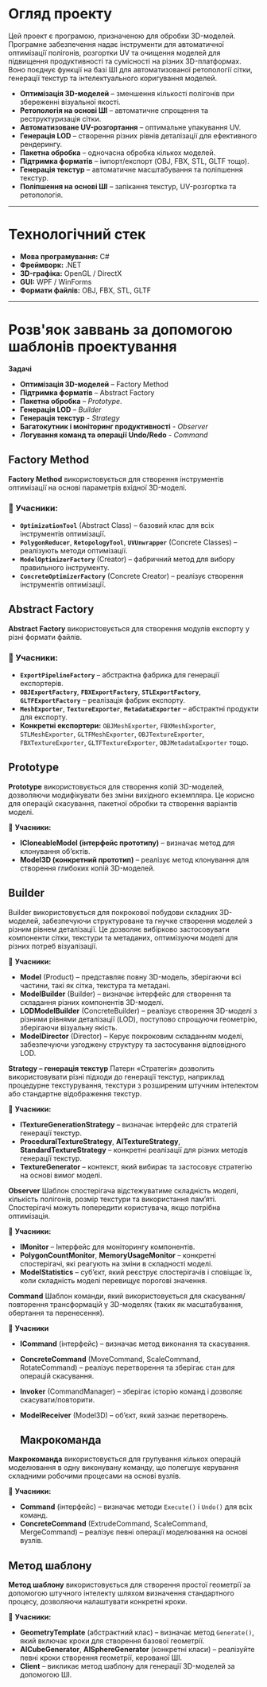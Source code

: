 # Огляд проекту
Цей проект є програмою, призначеною для обробки 3D-моделей. Програмне забезпечення надає інструменти для автоматичної оптимізації полігонів, розгортки UV та очищення моделей для підвищення продуктивності та сумісності на різних 3D-платформах. Воно поєднує функції на базі ШІ для автоматизованої ретопології сітки, генерації текстур та інтелектуального коригування моделей.
- **Оптимізація 3D-моделей** – зменшення кількості полігонів при збереженні візуальної якості.
- **Ретопологія на основі ШІ** – автоматичне спрощення та реструктуризація сітки.
- **Автоматизоване UV-розгортання** – оптимальне упакування UV.
- **Генерація LOD** – створення різних рівнів деталізації для ефективного рендерингу.
- **Пакетна обробка** – одночасна обробка кількох моделей.
- **Підтримка форматів** – імпорт/експорт (OBJ, FBX, STL, GLTF тощо).
- **Генерація текстур** – автоматичне масштабування та поліпшення текстур.
- **Поліпшення на основі ШІ** – запікання текстур, UV-розгортка та ретопологія.

---

# Технологічний стек
- **Мова програмування:** C#
- **Фреймворк:** .NET
- **3D-графіка:** OpenGL / DirectX
- **GUI:** WPF / WinForms
- **Формати файлів:** OBJ, FBX, STL, GLTF

---

# Розв'яок заввань за допомогою шаблонів проектування
**Задачі**
- **Оптимізація 3D-моделей** – Factory Method
- **Підтримка форматів** – Abstract Factory
- **Пакетна обробка** – *Prototype*.
- **Генерація LOD** – *Builder*
- **Генерація текстур** - *Strategy*
- **Багатокутник і моніторинг продуктивності** - *Observer*
- **Логування команд та операції Undo/Redo** - *Command*


## Factory Method
**Factory Method** використовується для створення інструментів оптимізації на основі параметрів вхідної 3D-моделі.

### 🔹 Учасники:
- **`OptimizationTool`** (Abstract Class) – базовий клас для всіх інструментів оптимізації.
- **`PolygonReducer`**, **`RetopologyTool`**, **`UVUnwrapper`** (Concrete Classes) – реалізують методи оптимізації.
- **`ModelOptimizerFactory`** (Creator) – фабричний метод для вибору правильного інструменту.
- **`ConcreteOptimizerFactory`** (Concrete Creator) – реалізує створення інструментів оптимізації.

## Abstract Factory
**Abstract Factory** використовується для створення модулів експорту у різні формати файлів.

### 🔹 Учасники:
- **`ExportPipelineFactory`** – абстрактна фабрика для генерації експортерів.
- **`OBJExportFactory`**, **`FBXExportFactory`**, **`STLExportFactory`**, **`GLTFExportFactory`** – реалізація фабрик експорту.
- **`MeshExporter`**, **`TextureExporter`**, **`MetadataExporter`** – абстрактні продукти для експорту.
- **Конкретні експортери:** `OBJMeshExporter`, `FBXMeshExporter`, `STLMeshExporter`, `GLTFMeshExporter`, `OBJTextureExporter`, `FBXTextureExporter`, `GLTFTextureExporter`, `OBJMetadataExporter` тощо.

## **Prototype**
**Prototype** використовується для створення копій 3D-моделей, дозволяючи модифікувати без зміни вихідного екземпляра. Це корисно для операцій скасування, пакетної обробки та створення варіантів моделі.

🔹 **Учасники:**
- **ICloneableModel (інтерфейс прототипу)** – визначає метод для клонування об’єктів.
- **Model3D (конкретний прототип)** – реалізує метод клонування для створення глибоких копій 3D-моделей.

## **Builder**
Builder використовується для покрокової побудови складних 3D-моделей, забезпечуючи структуроване та гнучке створення моделей з різним рівнем деталізації. Це дозволяє вибірково застосовувати компоненти сітки, текстури та метаданих, оптимізуючи моделі для різних потреб візуалізації.

🔹 **Учасники:**
- **Model** (Product) – представляє повну 3D-модель, зберігаючи всі частини, такі як сітка, текстура та метадані.
- **ModelBuilder** (Builder) – визначає інтерфейс для створення та складання різних компонентів 3D-моделі.
- **LODModelBuilder** (ConcreteBuilder) – реалізує створення 3D-моделі з різними рівнями деталізації (LOD), поступово спрощуючи геометрію, зберігаючи візуальну якість.
- **ModelDirector** (Director) – Керує покроковим складанням моделі, забезпечуючи узгоджену структуру та застосування відповідного LOD.

**Strategy  – генерація текстур**
 Патерн «Стратегія» дозволить використовувати різні підходи до генерації текстур, наприклад процедурне текстурування, текстури з розширеним штучним інтелектом або стандартне відображення текстур.
 
 🔹 **Учасники:**
 - **ITextureGenerationStrategy** – визначає інтерфейс для стратегій генерації текстур.
 - **ProceduralTextureStrategy**, **AITextureStrategy**, **StandardTextureStrategy** – конкретні реалізації для різних методів генерації текстур.
 - **TextureGenerator** – контекст, який вибирає та застосовує стратегію на основі вимог моделі.

**Observer**
 Шаблон спостерігача відстежуватиме складність моделі, кількість полігонів, розмір текстури та використання пам’яті. Спостерігачі можуть попередити користувача, якщо потрібна оптимізація.
 
 🔹 **Учасники:**
 - **IMonitor** – Інтерфейс для моніторингу компонентів.
 - **PolygonCountMonitor**, **MemoryUsageMonitor** – конкретні спостерігачі, які реагують на зміни в складності моделі.
 - **ModelStatistics** – суб’єкт, який реєструє спостерігачів і сповіщає їх, коли складність моделі перевищує порогові значення.

**Command**
Шаблон команди, який використовується для скасування/повторення трансформацій у 3D-моделях (таких як масштабування, обертання та перенесення).

🔹 **Учасники**
- **ICommand** (інтерфейс) – визначає метод виконання та скасування.
- **ConcreteCommand** (MoveCommand, ScaleCommand, RotateCommand) – реалізує перетворення та зберігає стан для операцій скасування.
- **Invoker** (CommandManager) – зберігає історію команд і дозволяє скасувати/повторити.
- **ModelReceiver** (Model3D) – об’єкт, який зазнає перетворень.

  ## **Макрокоманда**
**Макрокоманда** використовується для групування кількох операцій моделювання в одну виконувану команду, що полегшує керування складними робочими процесами на основі вузлів.

🔹 **Учасники:**
- **Command** (інтерфейс) – визначає методи `Execute()` і `Undo()` для всіх команд.
- **ConcreteCommand** (ExtrudeCommand, ScaleCommand, MergeCommand) – реалізує певні операції моделювання на основі вузлів.

## **Метод шаблону**
**Метод шаблону** використовується для створення простої геометрії за допомогою штучного інтелекту шляхом визначення стандартного процесу, дозволяючи налаштувати конкретні кроки.

🔹 **Учасники:**
- **GeometryTemplate** (абстрактний клас) – визначає метод `Generate()`, який включає кроки для створення базової геометрії.
- **AICubeGenerator**, **AISphereGenerator** (конкретні класи) – реалізуйте певні кроки створення геометрії, керованої ШІ.
- **Client** – викликає метод шаблону для генерації 3D-моделей за допомогою ШІ.
